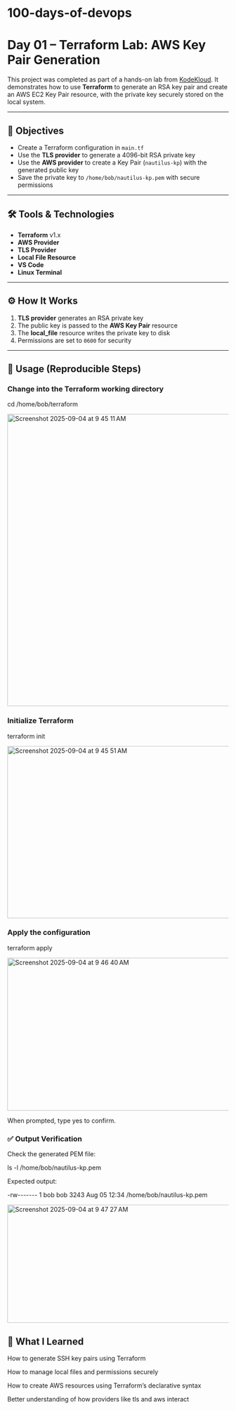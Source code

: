 # 100-days-of-devops

# Day 01 – Terraform Lab: AWS Key Pair Generation

This project was completed as part of a hands-on lab from [KodeKloud](https://kodekloud.com/). It demonstrates how to use **Terraform** to generate an RSA key pair and create an AWS EC2 Key Pair resource, with the private key securely stored on the local system.

---

## 📌 Objectives

- Create a Terraform configuration in `main.tf`
- Use the **TLS provider** to generate a 4096-bit RSA private key
- Use the **AWS provider** to create a Key Pair (`nautilus-kp`) with the generated public key
- Save the private key to `/home/bob/nautilus-kp.pem` with secure permissions

---

## 🛠️ Tools & Technologies

- **Terraform** v1.x
- **AWS Provider**
- **TLS Provider**
- **Local File Resource**
- **VS Code**
- **Linux Terminal**

---

## ⚙️ How It Works

1. **TLS provider** generates an RSA private key
2. The public key is passed to the **AWS Key Pair** resource
3. The **local_file** resource writes the private key to disk
4. Permissions are set to `0600` for security

---

## 🚀 Usage (Reproducible Steps)

### Change into the Terraform working directory
cd /home/bob/terraform

<img width="850" height="665" alt="Screenshot 2025-09-04 at 9 45 11 AM" src="https://github.com/user-attachments/assets/682c5d49-9551-4337-aaa6-4c40a52ead34" />


### Initialize Terraform
terraform init

<img width="724" height="392" alt="Screenshot 2025-09-04 at 9 45 51 AM" src="https://github.com/user-attachments/assets/51c7229e-62d9-499a-9d04-8a93cb53b28d" />


### Apply the configuration
terraform apply

<img width="635" height="348" alt="Screenshot 2025-09-04 at 9 46 40 AM" src="https://github.com/user-attachments/assets/a6485350-cdea-4a2c-b3fd-928b5fd2477e" />


When prompted, type yes to confirm.

### ✅ Output Verification
Check the generated PEM file:

ls -l /home/bob/nautilus-kp.pem

Expected output:

-rw------- 1 bob bob 3243 Aug 05 12:34 /home/bob/nautilus-kp.pem

<img width="935" height="269" alt="Screenshot 2025-09-04 at 9 47 27 AM" src="https://github.com/user-attachments/assets/aba53aab-6b80-48f1-a97f-16cf4892203b" />


## 🧠 What I Learned
How to generate SSH key pairs using Terraform

How to manage local files and permissions securely

How to create AWS resources using Terraform’s declarative syntax

Better understanding of how providers like tls and aws interact
